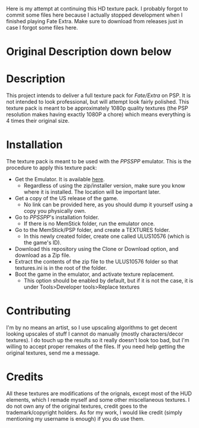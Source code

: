 Here is my attempt at continuing this HD texture pack. I probably forgot to commit some files here because I actually stopped development when I finished playing Fate Extra. Make sure to download from releases just in case I forgot some files here.

# Original Description down below
# Description
This project intends to deliver a full texture pack for *Fate/Extra* on PSP. It is not intended to look professional, but will attempt look fairly polished. This texture pack is meant to be approximately 1080p quality textures (the PSP resolution makes having exactly 1080P a chore) which means everything is 4 times their original size.

# Installation
The texture pack is meant to be used with the *PPSSPP* emulator. This is the procedure to apply this texture pack:
* Get the Emulator. It is available [here](http://www.ppsspp.org/).
  * Regardless of using the zip/installer version, make sure you know where it is installed. The location will be important later.
* Get a copy of the US release of the game.
  * No link can be provided here, as you should dump it yourself using a copy you physically own.
* Go to *PPSSPP*'s installation folder.
  * If there is no MemStick folder, run the emulator once.
* Go to the MemStick/PSP folder, and create a TEXTURES folder.
  * In this newly created folder, create one called ULUS10576 (which is the game's ID).
* Download this repository using the Clone or Download option, and download as a Zip file.
* Extract the contents of the zip file to the ULUS10576 folder so that textures.ini is in the root of the folder.
* Boot the game in the emulator, and activate texture replacement.
  * This option should be enabled by default, but if it is not the case, it is under Tools>Developer tools>Replace textures

# Contributing
I'm by no means an artist, so I use upscaling algorithms to get decent looking upscales of stuff I cannot do manually (mostly characters/decor textures). I do touch up the results so it really doesn't look too bad, but I'm willing to accept proper remakes of the files. If you need help getting the original textures, send me a message.

# Credits
All these textures are modifications of the orignals, except most of the HUD elements, which I remade myself and some other miscellaneous textures. I do not own any of the original textures, credit goes to the trademark/copyright holders. As for my work, I would like credit (simply mentioning my username is enough) if you do use them.
